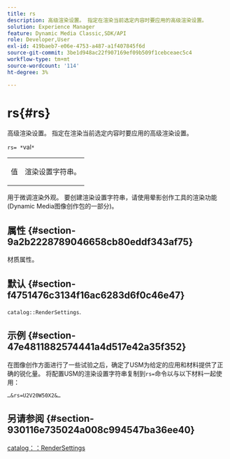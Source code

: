 ```yaml
---
title: rs
description: 高级渲染设置。 指定在渲染当前选定内容时要应用的高级渲染设置。
solution: Experience Manager
feature: Dynamic Media Classic,SDK/API
role: Developer,User
exl-id: 419baeb7-e06e-4753-a487-a1f407845f6d
source-git-commit: 3be1d948ac22f907169ef09b509f1cebceaec5c4
workflow-type: tm+mt
source-wordcount: '114'
ht-degree: 3%

---
```


# rs{#rs}

高级渲染设置。 指定在渲染当前选定内容时要应用的高级渲染设置。

`rs= *`val`*`

<table id="simpletable_4B028996E5824FC18B9749D1A6A3C2E3"> 
 <tr class="strow"> 
  <td class="stentry"> <p><span class="varname">值</span> </p> </td> 
  <td class="stentry"> <p>渲染设置字符串。 </p></td> 
 </tr> 
</table>

用于微调渲染外观。 要创建渲染设置字符串，请使用晕影创作工具的渲染功能(Dynamic Media图像创作包的一部分)。

## 属性 {#section-9a2b2228789046658cb80eddf343af75}

材质属性。

## 默认 {#section-f4751476c3134f16ac6283d6f0c46e47}

`catalog::RenderSettings`.

## 示例 {#section-47e4811882574441a4d517e42a35f352}

在图像创作方面进行了一些试验之后，确定了USM为给定的应用和材料提供了正确的锐化量。 将配置USM的渲染设置字符串复制到`rs=`命令以与以下材料一起使用：

`…&rs=U2V20W50X2&…`

## 另请参阅 {#section-930116e735024a008c994547ba36ee40}

[catalog：：RenderSettings](../../../../../ir-api/material-cat/image-rendering-api-ref/c-ir-material-catalog/c-ir-material-data-reference/r-ir-rendersettings-dataref.md#reference-9ce753ae4096455eadcc12ac064de711)
